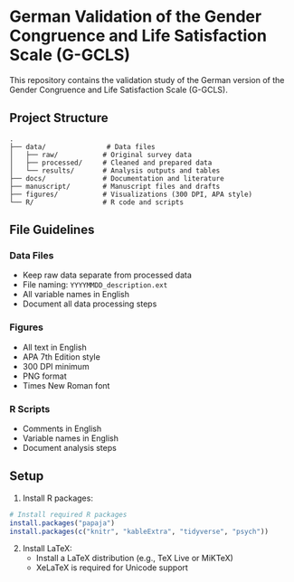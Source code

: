 # German Validation of the Gender Congruence and Life Satisfaction Scale (G-GCLS)

This repository contains the validation study of the German version of the Gender Congruence and Life Satisfaction Scale (G-GCLS).

## Project Structure

```
.
├── data/               # Data files
│   ├── raw/           # Original survey data
│   ├── processed/     # Cleaned and prepared data
│   └── results/       # Analysis outputs and tables
├── docs/              # Documentation and literature
├── manuscript/        # Manuscript files and drafts
├── figures/           # Visualizations (300 DPI, APA style)
└── R/                 # R code and scripts
```

## File Guidelines

### Data Files
- Keep raw data separate from processed data
- File naming: `YYYYMMDD_description.ext`
- All variable names in English
- Document all data processing steps

### Figures
- All text in English
- APA 7th Edition style
- 300 DPI minimum
- PNG format
- Times New Roman font

### R Scripts
- Comments in English
- Variable names in English
- Document analysis steps

## Setup

1. Install R packages:
```r
# Install required R packages
install.packages("papaja")
install.packages(c("knitr", "kableExtra", "tidyverse", "psych"))
```

2. Install LaTeX:
   - Install a LaTeX distribution (e.g., TeX Live or MiKTeX)
   - XeLaTeX is required for Unicode support